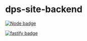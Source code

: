# dps-site-backend

[![Node badge](https://img.shields.io/badge/node@latest->=15.0.0-brightgreen)](https://nodejs.org)

[![fastify badge](https://img.shields.io/badge/fastify-latest-brightgreen)](https://fastify.io)
